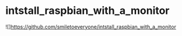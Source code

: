 # intstall_raspbian_with_a_monitor
![]https://github.com/smiletoeveryone/intstall_raspbian_with_a_monitor
